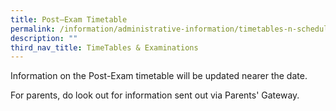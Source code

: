 ```yaml
---
title: Post–Exam Timetable
permalink: /information/administrative-information/timetables-n-schedules/post-exam-timetable/
description: ""
third_nav_title: TimeTables & Examinations
---
```

<p>Information on the Post-Exam timetable will be updated nearer the date.</p>
<p>For parents, do look out for information sent out via Parents' Gateway.</p>